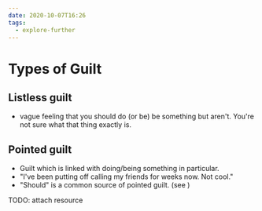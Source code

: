 ```yaml
---
date: 2020-10-07T16:26
tags: 
  - explore-further
---
```


# Types of Guilt

## Listless guilt
- vague feeling that you should do (or be) be something but aren't. You're not sure what that thing exactly is. 


## Pointed guilt
- Guilt which is linked with doing/being something in particular. 
- "I've been putting off calling my friends for weeks now. Not cool."
- "Should" is a common source of pointed guilt. (see <f655f141>)


TODO:
attach resource



